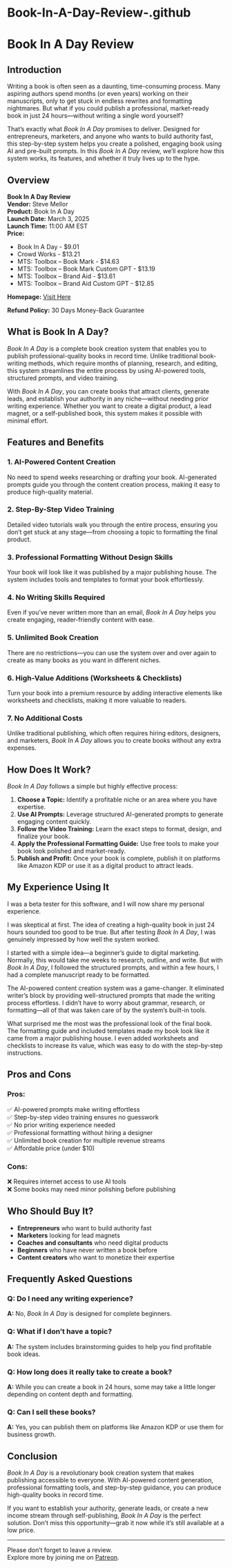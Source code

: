 # Book-In-A-Day-Review-.github
# Book In A Day Review

## Introduction

Writing a book is often seen as a daunting, time-consuming process. Many aspiring authors spend months (or even years) working on their manuscripts, only to get stuck in endless rewrites and formatting nightmares. But what if you could publish a professional, market-ready book in just 24 hours—without writing a single word yourself?

That’s exactly what *Book In A Day* promises to deliver. Designed for entrepreneurs, marketers, and anyone who wants to build authority fast, this step-by-step system helps you create a polished, engaging book using AI and pre-built prompts. In this *Book In A Day* review, we’ll explore how this system works, its features, and whether it truly lives up to the hype.

## Overview

**Book In A Day Review**  
**Vendor:** Steve Mellor  
**Product:** Book In A Day  
**Launch Date:** March 3, 2025  
**Launch Time:** 11:00 AM EST  
**Price:**

- Book In A Day - $9.01
- Crowd Works - $13.21
- MTS: Toolbox – Book Mark - $14.63
- MTS: Toolbox – Book Mark Custom GPT - $13.19
- MTS: Toolbox – Brand Aid - $13.61
- MTS: Toolbox – Brand Aid Custom GPT - $12.85

**Homepage:** [Visit Here](#)

**Refund Policy:** 30 Days Money-Back Guarantee

## What is Book In A Day?

*Book In A Day* is a complete book creation system that enables you to publish professional-quality books in record time. Unlike traditional book-writing methods, which require months of planning, research, and editing, this system streamlines the entire process by using AI-powered tools, structured prompts, and video training.

With *Book In A Day*, you can create books that attract clients, generate leads, and establish your authority in any niche—without needing prior writing experience. Whether you want to create a digital product, a lead magnet, or a self-published book, this system makes it possible with minimal effort.

## Features and Benefits

### 1. AI-Powered Content Creation
No need to spend weeks researching or drafting your book. AI-generated prompts guide you through the content creation process, making it easy to produce high-quality material.

### 2. Step-By-Step Video Training
Detailed video tutorials walk you through the entire process, ensuring you don’t get stuck at any stage—from choosing a topic to formatting the final product.

### 3. Professional Formatting Without Design Skills
Your book will look like it was published by a major publishing house. The system includes tools and templates to format your book effortlessly.

### 4. No Writing Skills Required
Even if you’ve never written more than an email, *Book In A Day* helps you create engaging, reader-friendly content with ease.

### 5. Unlimited Book Creation
There are no restrictions—you can use the system over and over again to create as many books as you want in different niches.

### 6. High-Value Additions (Worksheets & Checklists)
Turn your book into a premium resource by adding interactive elements like worksheets and checklists, making it more valuable to readers.

### 7. No Additional Costs
Unlike traditional publishing, which often requires hiring editors, designers, and marketers, *Book In A Day* allows you to create books without any extra expenses.

## How Does It Work?

*Book In A Day* follows a simple but highly effective process:

1. **Choose a Topic:** Identify a profitable niche or an area where you have expertise.
2. **Use AI Prompts:** Leverage structured AI-generated prompts to generate engaging content quickly.
3. **Follow the Video Training:** Learn the exact steps to format, design, and finalize your book.
4. **Apply the Professional Formatting Guide:** Use free tools to make your book look polished and market-ready.
5. **Publish and Profit:** Once your book is complete, publish it on platforms like Amazon KDP or use it as a digital product to attract leads.

## My Experience Using It

I was a beta tester for this software, and I will now share my personal experience.

I was skeptical at first. The idea of creating a high-quality book in just 24 hours sounded too good to be true. But after testing *Book In A Day*, I was genuinely impressed by how well the system worked.

I started with a simple idea—a beginner’s guide to digital marketing. Normally, this would take me weeks to research, outline, and write. But with *Book In A Day*, I followed the structured prompts, and within a few hours, I had a complete manuscript ready to be formatted.

The AI-powered content creation system was a game-changer. It eliminated writer’s block by providing well-structured prompts that made the writing process effortless. I didn’t have to worry about grammar, research, or formatting—all of that was taken care of by the system’s built-in tools.

What surprised me the most was the professional look of the final book. The formatting guide and included templates made my book look like it came from a major publishing house. I even added worksheets and checklists to increase its value, which was easy to do with the step-by-step instructions.

## Pros and Cons

### Pros:
✅ AI-powered prompts make writing effortless  
✅ Step-by-step video training ensures no guesswork  
✅ No prior writing experience needed  
✅ Professional formatting without hiring a designer  
✅ Unlimited book creation for multiple revenue streams  
✅ Affordable price (under $10)  

### Cons:
❌ Requires internet access to use AI tools  
❌ Some books may need minor polishing before publishing  

## Who Should Buy It?

- **Entrepreneurs** who want to build authority fast
- **Marketers** looking for lead magnets
- **Coaches and consultants** who need digital products
- **Beginners** who have never written a book before
- **Content creators** who want to monetize their expertise

## Frequently Asked Questions

### **Q: Do I need any writing experience?**
**A:** No, *Book In A Day* is designed for complete beginners.

### **Q: What if I don’t have a topic?**
**A:** The system includes brainstorming guides to help you find profitable book ideas.

### **Q: How long does it really take to create a book?**
**A:** While you can create a book in 24 hours, some may take a little longer depending on content depth and formatting.

### **Q: Can I sell these books?**
**A:** Yes, you can publish them on platforms like Amazon KDP or use them for business growth.

## Conclusion

*Book In A Day* is a revolutionary book creation system that makes publishing accessible to everyone. With AI-powered content generation, professional formatting tools, and step-by-step guidance, you can produce high-quality books in record time.

If you want to establish your authority, generate leads, or create a new income stream through self-publishing, *Book In A Day* is the perfect solution. Don’t miss this opportunity—grab it now while it’s still available at a low price.

---

Please don’t forget to leave a review.  
Explore more by joining me on [Patreon](https://www.patreon.com/jumma/shop/lifetime-access-to-my-exclusive-prompts-3213?utm_medium=clipboard_copy&utm_source=copyLink&utm_campaign=productshare_fan&utm_content=join_link).

